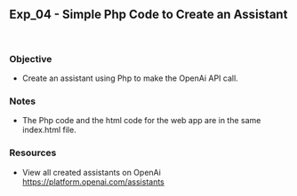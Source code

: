 ## Exp_04 - Simple Php Code to Create an Assistant
<br>

### Objective
- Create an assistant using Php to make the OpenAi API call.

### Notes
- The Php code and the html code for the web app are in the same index.html file.

### Resources
- View all created assistants on OpenAi<br>
https://platform.openai.com/assistants
